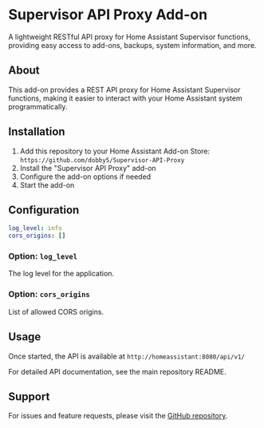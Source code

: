 # Supervisor API Proxy Add-on

A lightweight RESTful API proxy for Home Assistant Supervisor functions, providing easy access to add-ons, backups, system information, and more.

## About

This add-on provides a REST API proxy for Home Assistant Supervisor functions, making it easier to interact with your Home Assistant system programmatically.

## Installation

1. Add this repository to your Home Assistant Add-on Store: `https://github.com/dobby5/Supervisor-API-Proxy`
2. Install the "Supervisor API Proxy" add-on
3. Configure the add-on options if needed
4. Start the add-on

## Configuration

```yaml
log_level: info
cors_origins: []
```

### Option: `log_level`

The log level for the application.

### Option: `cors_origins`

List of allowed CORS origins.

## Usage

Once started, the API is available at `http://homeassistant:8080/api/v1/`

For detailed API documentation, see the main repository README.

## Support

For issues and feature requests, please visit the [GitHub repository](https://github.com/dobby5/Supervisor-API-Proxy/issues).